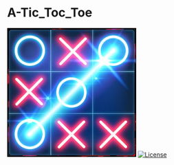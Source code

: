 # A-Tic_Toc_Toe
![logo](img/ttt.jpg) [![License](https://img.shields.io/badge/license-MIT-green.svg?style=flat)](https://github.com/recepkarademir/A-Tic_Toc_Toe/blob/master/LICENSE)


